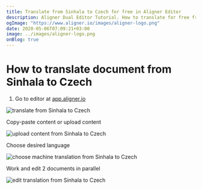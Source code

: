 ```yaml
---
title: Translate from Sinhala to Czech for free in Aligner Editor
description: Aligner Dual Editor Tutorial. How to translate for free from Sinhala to Czech. Aligner is multilingual document management platform. 
ogImage: "https://www.aligner.io/images/aligner-logo.png"
date: 2020-05-06T07:09:21+03:00
image: ../images/aligner-logo.png
onBlog: true
---
```


# How to translate document from Sinhala to Czech

1. Go to editor at [app.aligner.io](https://app.aligner.io "Aligner App web page")

![translate from Sinhala to Czech](../aligner-blank-editor.png "translate from Sinhala to Czech")

Copy-paste content or upload content

![upload content from Sinhala to Czech](../aligner-uploaded-document.png "upload content from Sinhala to Czech")

Choose desired language

![choose machine translation from Sinhala to Czech](../aligner-language-dropdown.png "choose machine translation from Sinhala to Czech")

Work and edit 2 documents in parallel

![edit translation from Sinhala to Czech](../aligner-double-sitded-editor.png "edit translation from Sinhala to Czech")

